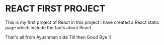 # REACT FIRST PROJECT

This is my first project of React  in this project i have created a React static page 
which include the facts about React 

That's all from Ayushman side Till then Good Bye !!
